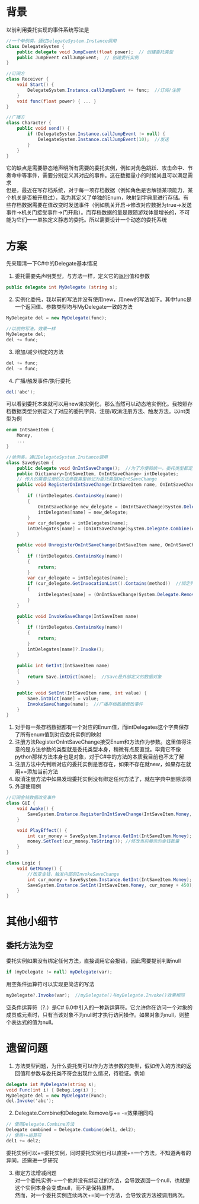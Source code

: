# 背景
以前利用委托实现的事件系统写法是
```C#
//一个单例类，通过DelegateSystem.Instance调用
class DelegateSystem {
    public delegate void JumpEvent(float power);  // 创建委托类型
    public JumpEvent callJumpEvent;  // 创建委托实例
}

//订阅方
class Receiver {
    void Start() {
        DelegateSystem.Instance.callJumpEvent += func;  //订阅/注册
    }
    void func(float power) { ... }
}

//广播方
class Character {
    public void send() {
        if (DelegateSystem.Instance.callJumpEvent != null) {
            DelegateSystem.Instance.callJumpEvent(10);  //发送
        }
    }
}
```
它的缺点是需要静态地声明所有需要的委托实例，例如对角色跳跃、攻击命中、节奏命中等事件，需要分别定义其对应的事件。这在数据量小的时候尚且可以满足需求  
但是，最近在写存档系统，对于每一项存档数据（例如角色是否解锁某项能力，某个机关是否被开启过），我为其定义了单独的Enum，映射到字典里进行存储。有些存档数据需要在值改变时发送事件（例如机关开启->修改对应数据为true->发送事件->机关门接受事件->门开启）。而存档数据的量是跟随游戏体量增长的，不可能为它们一一单独定义静态的委托。所以需要设计一个动态的委托系统
# 方案
先来理清一下C#中的Delegate基本情况
1. 委托需要先声明类型，与方法一样，定义它的返回值和参数
```C#
public delegate int MyDelegate (string s);
```
2. 实例化委托，我以前的写法并没有使用new，用new的写法如下。其中func是一个返回值、参数类型均与MyDelegate一致的方法
```C#
MyDelegate del = new MyDelegate(func);

//以前的写法，效果一样
MyDelegate del;
del += func;
```
3. 增加/减少绑定的方法
```C#
del += func;
del -= func;
```
4. 广播/触发事件/执行委托
```C#
del('abc');
```
可以看到委托本来就可以用new来实例化，那么当然可以动态地实例化。我按照存档数据类型分别定义了对应的委托字典、注册/取消注册方法、触发方法。以int类型为例
``` C#
enum IntSaveItem {
    Money,
    ...
}

//单例类，通过DelegateSystem.Instance调用
class SaveSystem {
    public delegate void OnIntSaveChange();  //为了方便和统一，委托类型都定义为无参无返回值
    public Dictionary<IntSaveItem, OnIntSaveChange> intDelegates;
    // 传入的需要注册的方法参数类型标记为委托类型OnIntSaveChange
    public void RegisterOnIntSaveChange(IntSaveItem name, OnIntSaveChange method)
    {
        if (!intDelegates.ContainsKey(name))
        {
            OnIntSaveChange new_delegate = (OnIntSaveChange)System.Delegate.CreateDelegate(typeof(OnIntSaveChange), null);
            intDelegates[name] = new_delegate;
        }
        var cur_delegate = intDelegates[name];
        intDelegates[name] = (OnIntSaveChange)System.Delegate.Combine(cur_delegate, method);
    }

    public void UnregisterOnIntSaveChange(IntSaveItem name, OnIntSaveChange method)
    {
        if (!intDelegates.ContainsKey(name))
        {
            return;
        }
        var cur_delegate = intDelegates[name];
        if (cur_delegate.GetInvocationList().Contains(method))  //绑定列表为空了
        {
            intDelegates[name] = (OnIntSaveChange)System.Delegate.Remove(cur_delegate, method);
        }
    }

    public void InvokeSaveChange(IntSaveItem name)
    {
        if (!intDelegates.ContainsKey(name))
        {
            return;
        }
        intDelegates[name]?.Invoke();
    }
    
    public int GetInt(IntSaveItem name)
    {
        return Save.intDict[name];  //Save是外部定义的数据对象
    }

    public void SetInt(IntSaveItem name, int value) {
        Save.intDict[name] = value;
        InvokeSaveChange(name);  //广播存档数据修改事件
    }
}
```
1. 对于每一条存档数据都有一个对应的Enum值，而intDelegates这个字典保存了所有enum值到对应委托实例的映射
2. 注册方法RegisterOnIntSaveChange接受Enum和方法作为参数。这里值得注意的是方法参数的类型就是委托类型本身，稍微有点反直觉。毕竟它不像python那样方法本身也是对象，对于C#中的方法的本质我目前也不太了解
3. 注册方法中先判断对应的委托实例是否存在，如果不存在就new，如果存在就用+=添加当前方法
4. 取消注册方法中如果发现委托实例没有绑定任何方法了，就在字典中删除该项
5. 外部使用例
```C#
//订阅金钱数据改变事件
class GUI {
    void Awake() {
        SaveSystem.Instance.RegisterOnIntSaveChange(IntSaveItem.Money, Func);
    }

    void PlayEffect() {
        int cur_money = SaveSystem.Instance.GetInt(IntSaveItem.Money);
        money.SetText(cur_money.ToString()); //修改当前展示的金钱数量
    }
}

class Logic {
    void GetMoney() {
        //改变金钱，触发内部的InvokeSaveChange
        int cur_money = SaveSystem.Instance.GetInt(IntSaveItem.Money);
        SaveSystem.Instance.SetInt(IntSaveItem.Money, cur_money + 450);
    }
}
```

# 其他小细节
## 委托方法为空  
委托实例如果没有绑定任何方法，直接调用它会报错，因此需要提前判断null
```C#
if (myDelegate != null) myDelegate(var);
```
用空条件运算符可以实现更简洁的写法
```C#
myDelegate?.Invoke(var);  //myDelegate()与myDelegate.Invoke()效果相同
```
空条件运算符（?.）是C# 6.0中引入的一种新运算符。它允许你在访问一个对象的成员或元素时，只有当该对象不为null时才执行访问操作。如果对象为null，则整个表达式的值为null。

# 遗留问题
1. 方法类型问题，为什么委托类可以作为方法参数的类型，假如传入的方法的返回值和参数与委托类不符会出现什么情况，待验证。例如
```C#
delegate int MyDelegate(string s);
void Func(int i) { Debug.Log(i) };
MyDelegate del = new MyDelegate(Func);
del.Invoke('abc');
```
2. Delegate.Combine和Delegate.Remove与+= -=效果相同吗
```C# 
// 使用Delegate.Combine方法
Delegate combined = Delegate.Combine(del1, del2);
// 使用+=运算符
del1 += del2;
```
委托实例可以+=委托实例，同时委托实例也可以直接+=一个方法，不知道两者的异同，还需进一步研究  

3. 绑定方法增减问题   
对一个委托实例-=一个他并没有绑定过的方法，会导致返回一个null，也就是这个实例本身会变成null，而不是保持原样。  
然而，对一个委托实例连续两次+=同一个方法，会导致该方法被调用两次。
